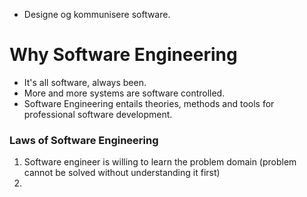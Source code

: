 - Designe og kommunisere software.

# Why Software Engineering
- It's all software, always been.
- More and more systems are software controlled.
- Software Engineering entails theories, methods and tools for professional software development.

### Laws of Software Engineering
1.  Software engineer is willing to learn the problem domain
	(problem cannot be solved without understanding it first)
2. 